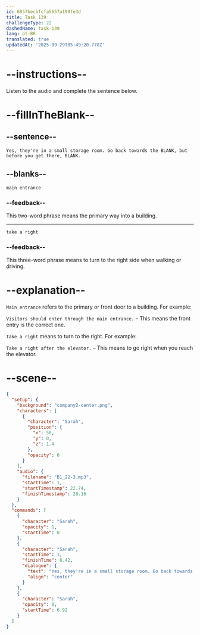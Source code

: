 ```yaml
---
id: 6857becbfcfa5657a199fe3d
title: Task 139
challengeType: 22
dashedName: task-139
lang: pt-BR
translated: true
updatedAt: '2025-09-29T05:49:20.778Z'
---
```


<!-- (Audio) Sarah: Yes, they're in a small storage room. Go back towards the main entrance, but before you get there, take a right. -->

# --instructions--

Listen to the audio and complete the sentence below.

# --fillInTheBlank--

## --sentence--

`Yes, they're in a small storage room. Go back towards the BLANK, but before you get there, BLANK.`

## --blanks--

`main entrance`

### --feedback--

This two-word phrase means the primary way into a building.

---

`take a right`

### --feedback--

This three-word phrase means to turn to the right side when walking or driving.

# --explanation--

`Main entrance` refers to the primary or front door to a building. For example:

`Visitors should enter through the main entrance.` – This means the front entry is the correct one.

`Take a right` means to turn to the right. For example:

`Take a right after the elevator.` – This means to go right when you reach the elevator.

# --scene--

```json
{
  "setup": {
    "background": "company2-center.png",
    "characters": [
      {
        "character": "Sarah",
        "position": {
          "x": 50,
          "y": 0,
          "z": 1.4
        },
        "opacity": 0
      }
    ],
    "audio": {
      "filename": "B1_22-3.mp3",
      "startTime": 1,
      "startTimestamp": 22.74,
      "finishTimestamp": 28.16
    }
  },
  "commands": [
    {
      "character": "Sarah",
      "opacity": 1,
      "startTime": 0
    },
    {
      "character": "Sarah",
      "startTime": 1,
      "finishTime": 6.42,
      "dialogue": {
        "text": "Yes, they're in a small storage room. Go back towards the main entrance, but before you get there, take a right.",
        "align": "center"
      }
    },
    {
      "character": "Sarah",
      "opacity": 0,
      "startTime": 6.92
    }
  ]
}
```
